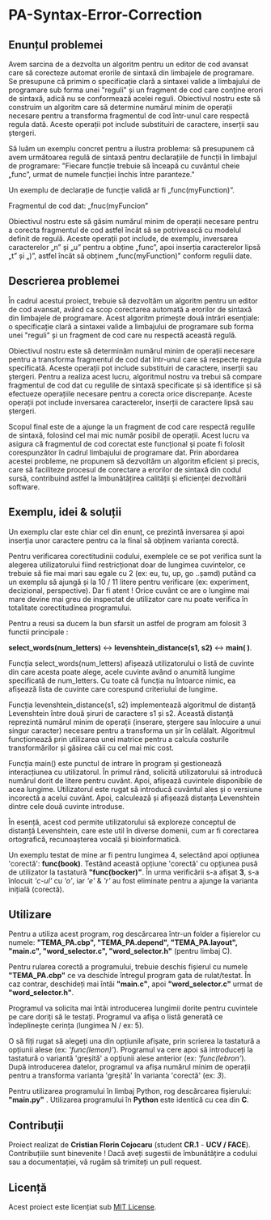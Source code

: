 # PA-Syntax-Error-Correction

## Enunțul problemei
Avem sarcina de a dezvolta un algoritm pentru un editor de cod avansat care să corecteze automat erorile de sintaxă din limbajele de programare. Se presupune că primim o specificație clară a sintaxei valide a limbajului de programare sub forma unei "reguli" și un fragment de cod care conține erori de sintaxă, adică nu se conformează acelei reguli.
Obiectivul nostru este să construim un algoritm care să determine numărul minim de operații necesare pentru a transforma fragmentul de cod într-unul care respectă regula dată. Aceste operații pot include substituiri de caractere, inserții sau ștergeri.

Să luăm un exemplu concret pentru a ilustra problema: să presupunem că avem următoarea regulă de sintaxă pentru declarațiile de funcții în limbajul de programare:
"Fiecare funcție trebuie să înceapă cu cuvântul cheie „func”, urmat de numele funcției închis între paranteze."

Un exemplu de declarație de funcție validă ar fi „func(myFunction)”. 

Fragmentul de cod dat: „fnuc(myFuncion”

Obiectivul nostru este să găsim numărul minim de operații necesare pentru a corecta fragmentul de cod astfel încât să se potrivească cu modelul definit de regulă. Aceste operații pot include, de exemplu, inversarea caracterelor „n” și „u” pentru a obține „func”, apoi inserția caracterelor lipsă „t” și „)”, astfel încât să obținem „func(myFunction)” conform regulii date.


## Descrierea problemei

În cadrul acestui proiect, trebuie să dezvoltăm un algoritm pentru un editor de cod avansat, având ca scop corectarea automată a erorilor de sintaxă din limbajele de programare. Acest algoritm primește două intrări esențiale: o specificație clară a sintaxei valide a limbajului de programare sub forma unei "reguli" și un fragment de cod care nu respectă această regulă.

Obiectivul nostru este să determinăm numărul minim de operații necesare pentru a transforma fragmentul de cod dat într-unul care să respecte regula specificată. Aceste operații pot include substituiri de caractere, inserții sau ștergeri.
Pentru a realiza acest lucru, algoritmul nostru va trebui să compare fragmentul de cod dat cu regulile de sintaxă specificate și să identifice și să efectueze operațiile necesare pentru a corecta orice discrepanțe. Aceste operații pot include inversarea caracterelor, inserții de caractere lipsă sau ștergeri.

Scopul final este de a ajunge la un fragment de cod care respectă regulile de sintaxă, folosind cel mai mic număr posibil de operații. Acest lucru va asigura că fragmentul de cod corectat este funcțional și poate fi folosit corespunzător în cadrul limbajului de programare dat. Prin abordarea acestei probleme, ne propunem să dezvoltăm un algoritm eficient și precis, care să faciliteze procesul de corectare a erorilor de sintaxă din codul sursă, contribuind astfel la îmbunătățirea calității și eficienței dezvoltării software.


## Exemplu, idei & soluții
Un exemplu clar este chiar cel din enunț, ce prezintă inversarea și apoi inserția unor caractere pentru ca la final să obținem varianta corectă.

Pentru verificarea corectitudinii codului, exemplele ce se pot verifica sunt la alegerea utilizatorului fiind restricționat doar de lungimea cuvintelor, ce trebuie să fie mai mari sau egale cu 2 (ex: eu, tu, up, go ..șamd) putând ca un exemplu să ajungă și la 10 / 11 litere pentru verificare (ex: experiment, decizional, perspective). Dar fi atent ! Orice cuvânt ce are o lungime mai mare devine mai greu de inspectat de utilizator care nu poate verifica în totalitate corectitudinea programului.

Pentru a reusi sa ducem la bun sfarsit un astfel de program am folosit 3 functii principale :

**select_words(num_letters)** <-> **levenshtein_distance(s1, s2)** <-> **main( )**. 

Funcția select_words(num_letters) afișează utilizatorului o listă de cuvinte din care acesta poate alege, acele cuvinte având o anumită lungime specificată de num_letters. Cu toate că funcția nu întoarce nimic, ea afișează lista de cuvinte care corespund criteriului de lungime.

Funcția levenshtein_distance(s1, s2) implementează algoritmul de distanță Levenshtein între două șiruri de caractere s1 și s2. Această distanță reprezintă numărul minim de operații (inserare, ștergere sau înlocuire a unui singur caracter) necesare pentru a transforma un șir în celălalt. Algoritmul funcționează prin utilizarea unei matrice pentru a calcula costurile transformărilor și găsirea căii cu cel mai mic cost.

Funcția main() este punctul de intrare în program și gestionează interacțiunea cu utilizatorul. În primul rând, solicită utilizatorului să introducă numărul dorit de litere pentru cuvânt. Apoi, afișează cuvintele disponibile de acea lungime. Utilizatorul este rugat să introducă cuvântul ales și o versiune incorectă a acelui cuvânt. Apoi, calculează și afișează distanța Levenshtein dintre cele două cuvinte introduse.

În esență, acest cod permite utilizatorului să exploreze conceptul de distanță Levenshtein, care este util în diverse domenii, cum ar fi corectarea ortografică, recunoașterea vocală și bioinformatică.

Un exemplu testat de mine ar fi pentru lungimea 4, selectând apoi opțiunea 'corectă': **func(book)**. Testând această opțiune 'corectă' cu opțiunea pusă de utilizator la tastatură **"func(bocker)"**. În urma verificării s-a afișat **3**, s-a înlocuit *'c-ul'* cu *'o'*, iar *'e'* & *'r'* au fost eliminate pentru a ajunge la varianta inițială (corectă).


## Utilizare
Pentru a utiliza acest program, rog descărcarea într-un folder a fișierelor cu numele: **"TEMA_PA.cbp", "TEMA_PA.depend", "TEMA_PA.layout", "main.c", "word_selector.c", "word_selector.h"** (pentru limbaj C). 

Pentru rularea corectă a programului, trebuie deschis fișierul cu numele **"TEMA_PA.cbp"** ce va deschide întregul program gata de rulat/testat. În caz contrar, deschideți mai întâi **"main.c"**, apoi **"word_selector.c"** urmat de **"word_selector.h"**. 

Programul va solicita mai întâi introducerea lungimii dorite pentru cuvintele pe care doriți să le testați. Programul va afișa o listă generată ce îndeplinește cerința (lungimea N / ex: 5). 

O să fiți rugat să alegeți una din opțiunile afișate, prin scrierea la tastatură a opțiunii alese (ex: *'func(lemon)'*). Programul va cere apoi să introduceți la tastatură o variantă 'greșită' a opțiunii alese anterior (ex: *'func(lebron'*). După introducerea datelor, programul va afișa numărul minim de operații pentru a transforma varianta 'greșită' în varianta 'corectă' (ex: *3*).

Pentru utilizarea programului în limbaj Python, rog descărcarea fișierului: **"main.py"** . Utilizarea programului în **Python** este identică cu cea din **C**.


## Contribuții
Proiect realizat de **Cristian Florin Cojocaru** (student **CR.1** - **UCV / FACE**). Contribuțiile sunt binevenite ! Dacă aveți sugestii de îmbunătățire a codului sau a documentației, vă rugăm să trimiteți un pull request.


## Licență
Acest proiect este licențiat sub [MIT License](LICENSE).
